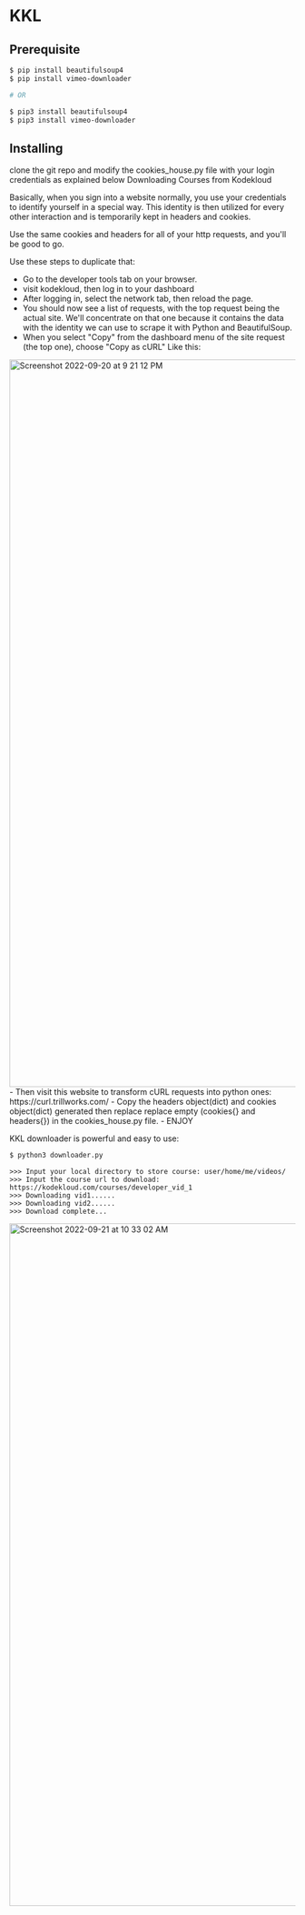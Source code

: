 # KKL

## Prerequisite
```bash
$ pip install beautifulsoup4
$ pip install vimeo-downloader

# OR

$ pip3 install beautifulsoup4
$ pip3 install vimeo-downloader
```

## Installing
 clone the git repo and modify the cookies_house.py file with your login credentials as explained below
Downloading Courses from Kodekloud

Basically, when you sign into a website normally, you use your credentials to identify yourself in a special way. This identity is then utilized for every other interaction and is temporarily kept in headers and cookies.

Use the same cookies and headers for all of your http requests, and you'll be good to go.

Use these steps to duplicate that:

- Go to the developer tools tab on your browser.
- visit kodekloud, then log in to your dashboard
- After logging in, select the network tab, then reload the page.
- You should now see a list of requests, with the top request being the actual site. We'll concentrate on that one because it contains the data with the identity we can use to scrape it with Python and BeautifulSoup.
- When you select "Copy" from the dashboard menu of the site request (the top one), choose "Copy as cURL"
Like this:

<img width="1280" alt="Screenshot 2022-09-20 at 9 21 12 PM" src="https://user-images.githubusercontent.com/55334829/191357531-947b1bfa-d9fe-4a06-9cb3-77f0e4756463.png">
- Then visit this website to transform cURL requests into python ones: https://curl.trillworks.com/
- Copy the headers object(dict) and cookies object(dict) generated then replace  replace empty (cookies{} and headers{}) in the cookies_house.py file.
- ENJOY


KKL downloader is powerful and easy to use:

```bash
$ python3 downloader.py
```

```python3
>>> Input your local directory to store course: user/home/me/videos/
>>> Input the course url to download: https://kodekloud.com/courses/developer_vid_1
>>> Downloading vid1......
>>> Downloading vid2......
>>> Download complete...

```
<img width="1201" alt="Screenshot 2022-09-21 at 10 33 02 AM" src="https://user-images.githubusercontent.com/55334829/191470184-64fddcf8-4037-4002-8b86-f26ffd1a6e17.png">
